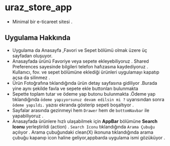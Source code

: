 # uraz_store_app<br/>

* Minimal bir e-ticareet sitesi . <br/>


## Uygulama Hakkında <br/>

* Uygulama da Anasayfa ,Favori ve Sepet bölümü olmak üzere üç sayfadan oluşuyor. <br/>
* Anasayfada ürünü Favoriye veya sepete ekleyebiliyoruz . Shared Preferences sayesinde bilgileri telefon hafızasına kaydediyoruz . Kullanıcı, fov. ve sepet bölümüne eklediği ürünleri uygulamayı kapatıp açsa da silinmez . <br/>
* Ürün Fotoğrafına tıklandığında ürün detay sayfasına gidiliyor .Burada yine aynı şekilde favla ve sepete ekle buttonları bulunmakta <br/>
* Sepette toplam tutar ve ödeme yap butonu bulunmakta .Ödeme yap tıklandığında `ödeme yapıyorsunuz devam edilsin mi ?` uyarısından sonra `ödeme yapıldı.` yazısı ekranda gösterip sepeti boşaltıyor .<br/>
* Sayfalar arasında gezinmeyi hem `Drawer` hem de `bottomNavbar` ile yapabiliyoruz .<br/>
* Anasayfada ürünlere hızlı ulaşabilmek için **AppBar** bölümüne **Search Iconu** yerleştirildi (action) .  `Search Iconu` tıklandığında `Arama Çubuğu` açılıyor .  Arama çubuğundaki clean(X) ikonuna tıklandığında arama çubuğu kapanıp icon haline geliyor,appbarda uygulama ismi gözüküyor .<br/>
